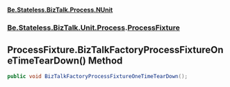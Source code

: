 #### [Be.Stateless.BizTalk.Process.NUnit](README.md 'README')
### [Be.Stateless.BizTalk.Unit.Process](Be.Stateless.BizTalk.Unit.Process.md 'Be.Stateless.BizTalk.Unit.Process').[ProcessFixture](ProcessFixture.md 'Be.Stateless.BizTalk.Unit.Process.ProcessFixture')

## ProcessFixture.BizTalkFactoryProcessFixtureOneTimeTearDown() Method

```csharp
public void BizTalkFactoryProcessFixtureOneTimeTearDown();
```